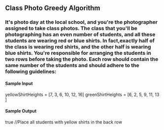 ## Class Photo Greedy Algorithm

### It's photo day at the local school, and you're the photographer assigned to take class photos. The class that you'll be photographing has an even number of students, and all these students are wearing red or blue shirts. In fact,exactly half of the class is wearing red shirts, and the other half is wearing blue shirts. You're responsible for arranging the students in two rows before taking the photo. Each row should contain the same number of the students and should adhere to the following guidelines: 

<!-- <ul>
  <li>All students wearing red shirts must be in the same row.</li>
  <li>All students wearing blue shirts must be in the same row.</li>
  <li>Each student in the back row must be strictly taller than the student directly in front of them in the front row.</li>
</ul> -->

<h4>Sample Input</h4>
yellowShirtHeights = [7, 3, 6, 10, 12, 16]
greenShirtHeights = [6, 2, 5, 9, 11, 13 ]

<h4>Sample Output</h4>
true //Place all students with yellow shirts in the back row